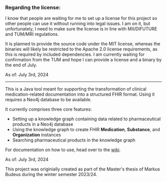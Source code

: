 ### Regarding the license:
I know that people are waiting for me to set up a license for this project so other people can
use it without running into legal issues. I am on it, but unfortunately, I need to make sure the license
is in line with MII/DIFUTURE and TUM/MRI regulations.

It is planned to provide the source code under the MIT license, whereas the binaries will likely be restricted to the Apache 2.0 license requirements, as this is required by included dependencies.
I am currently waiting for confirmation from the TUM and hope I can provide a license and a binary by the end of July.

As of: July 3rd, 2024

---

This is a Java tool meant for supporting the transformation of clinical medication-related documentation
into a structured FHIR format. Using it requires a Neo4j database to be available.

It currently comprises three core features:
- Setting up a knowledge graph containing data related to pharmaceutical products in a Neo4j database
- Using the knowledge graph to create FHIR **Medication**, **Substance**, and **Organization** instances
- Searching pharmaceutical products in the knowledge graph

For documentation on how to use, head over to the [wiki](/medizininformatik-initiative/Medication-Graph-FHIR-Converter/wiki).


As of: July 3rd, 2024

This project was originially created as part of the Master's thesis of Markus Budeus during the winter semester 2023/24.
